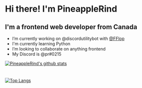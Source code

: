 # Hi there! I'm PineappleRind
## I'm a frontend web developer from Canada

- I’m currently working on @discordutilitybot with [@FFlop](https://github.com/fflop)
- I'm currently learning Python
- I’m looking to collaborate on anything frontend
- My Discord is @pr#0215

[![PineappleRind's github stats](https://github-readme-stats.vercel.app/api?username=pineapplerind&count_private=true&include_all_commits=true&theme=vue)](https://github.com/pineapplerind)
#
[![Top Langs](https://github-readme-stats.vercel.app/api/top-langs/?username=pineapplerind&show_icons=true&theme=vue)](https://github.com/pineapplerind)
